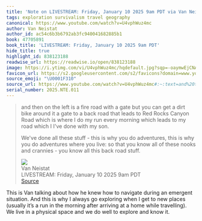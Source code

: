 ```yaml
---
title: 'Note on LIVESTREAM: Friday, January 10 2025 9am PDT via Van Neistat'
tags: exploration survivalism travel geography
canonical: https://www.youtube.com/watch?v=U4vphWuz4mc
author: Van Neistat
author_id: ac54c6b3b6792ab3fc940041682885b1
book: 47705891
book_title: 'LIVESTREAM: Friday, January 10 2025 9am PDT'
hide_title: true
highlight_id: 838123188
readwise_url: https://readwise.io/open/838123188
image: https://i.ytimg.com/vi/U4vphWuz4mc/hqdefault.jpg?sqp=-oaymwEjCNACELwBSFryq4qpAxUIARUAAAAAGAElAADIQj0AgKJDeAE=&rs=AOn4CLAQE9xzMqyc6EvyxDO1VkIWy3uYnw
favicon_url: https://s2.googleusercontent.com/s2/favicons?domain=www.youtube.com
source_emoji: "\U0001F310"
source_url: https://www.youtube.com/watch?v=U4vphWuz4mc#:~:text=and%20then%20on,back%20road%20stuff.
serial_number: 2025.NTE.011
---
```

> and then on the left is a fire road with a gate but you can get a dirt bike around it a gate to a back road that leads to Red Rocks Canyon Road which is where I do my run every morning which leads to my road which I I've done with my son.
> 
> We've done all these stuff - this is why you do adventures, this is why you do adventures where you live: so that you know all of these nooks and crannies - you know all this back road stuff.
> <div class="quoteback-footer"><div class="quoteback-avatar"><img class="mini-favicon" src="https://s2.googleusercontent.com/s2/favicons?domain=www.youtube.com"></div><div class="quoteback-metadata"><div class="metadata-inner"><span style="display:none">FROM:</span><div aria-label="Van Neistat" class="quoteback-author"> Van Neistat</div><div aria-label="LIVESTREAM: Friday, January 10 2025 9am PDT" class="quoteback-title"> LIVESTREAM: Friday, January 10 2025 9am PDT</div></div></div><div class="quoteback-backlink"><a target="_blank" aria-label="go to the full text of this quotation" rel="noopener" href="https://www.youtube.com/watch?v=U4vphWuz4mc#:~:text=and%20then%20on,back%20road%20stuff." class="quoteback-arrow"> Source</a></div></div>

This is Van talking about how he knew how to navigate during an emergent situation. And this is why I always go exploring when I get to new places (usually it’s a run in the morning after arriving at a home while travelling). We live in a physical space and we do well to explore and know it.